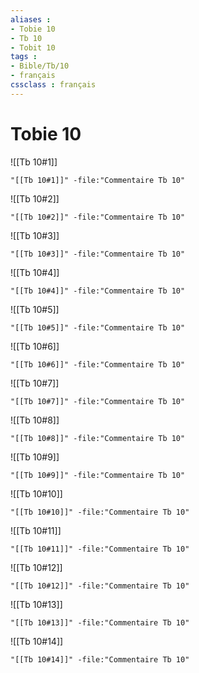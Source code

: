 ```yaml
---
aliases : 
- Tobie 10
- Tb 10
- Tobit 10
tags : 
- Bible/Tb/10
- français
cssclass : français
---
```


# Tobie 10

![[Tb 10#1]]

```query
"[[Tb 10#1]]" -file:"Commentaire Tb 10"
```

![[Tb 10#2]]

```query
"[[Tb 10#2]]" -file:"Commentaire Tb 10"
```

![[Tb 10#3]]

```query
"[[Tb 10#3]]" -file:"Commentaire Tb 10"
```

![[Tb 10#4]]

```query
"[[Tb 10#4]]" -file:"Commentaire Tb 10"
```

![[Tb 10#5]]

```query
"[[Tb 10#5]]" -file:"Commentaire Tb 10"
```

![[Tb 10#6]]

```query
"[[Tb 10#6]]" -file:"Commentaire Tb 10"
```

![[Tb 10#7]]

```query
"[[Tb 10#7]]" -file:"Commentaire Tb 10"
```

![[Tb 10#8]]

```query
"[[Tb 10#8]]" -file:"Commentaire Tb 10"
```

![[Tb 10#9]]

```query
"[[Tb 10#9]]" -file:"Commentaire Tb 10"
```

![[Tb 10#10]]

```query
"[[Tb 10#10]]" -file:"Commentaire Tb 10"
```

![[Tb 10#11]]

```query
"[[Tb 10#11]]" -file:"Commentaire Tb 10"
```

![[Tb 10#12]]

```query
"[[Tb 10#12]]" -file:"Commentaire Tb 10"
```

![[Tb 10#13]]

```query
"[[Tb 10#13]]" -file:"Commentaire Tb 10"
```

![[Tb 10#14]]

```query
"[[Tb 10#14]]" -file:"Commentaire Tb 10"
```

